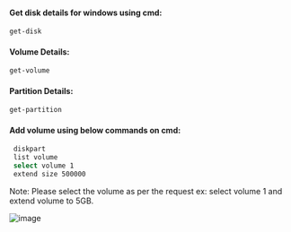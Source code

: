 #### Get disk details for windows using cmd:
````sh
get-disk
````
#### Volume Details:
````sh
get-volume
````
#### Partition Details:
````sh
get-partition
````
#### Add volume using below commands on cmd:
````sh
 diskpart
 list volume 
 select volume 1
 extend size 500000
 ````
 Note: Please select the volume as per the request ex: select volume 1 and extend volume to 5GB.
       
![image](https://github.com/shivardy0692/AWS/assets/48147995/b342fc83-9673-47e7-b77a-fae683b56f43)
